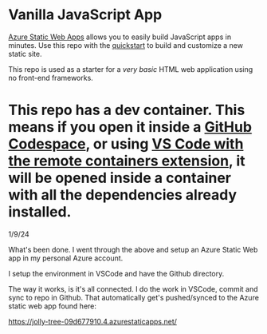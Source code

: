 # Vanilla JavaScript App

[Azure Static Web Apps](https://docs.microsoft.com/azure/static-web-apps/overview) allows you to easily build JavaScript apps in minutes. Use this repo with the [quickstart](https://docs.microsoft.com/azure/static-web-apps/getting-started?tabs=vanilla-javascript) to build and customize a new static site.

This repo is used as a starter for a _very basic_ HTML web application using no front-end frameworks.

This repo has a dev container. This means if you open it inside a [GitHub Codespace](https://github.com/features/codespaces), or using [VS Code with the remote containers extension](https://code.visualstudio.com/docs/remote/containers), it will be opened inside a container with all the dependencies already installed.
=======================
1/9/24

What's been done. I went through the above and setup an Azure Static Web app in my personal Azure account.

I setup the environment in VSCode and have the Github directory.

The way it works, is it's all connected. I do the work in VSCode, commit and sync to repo in Github. That automatically get's pushed/synced to the Azure static web app found here:

https://jolly-tree-09d677910.4.azurestaticapps.net/

